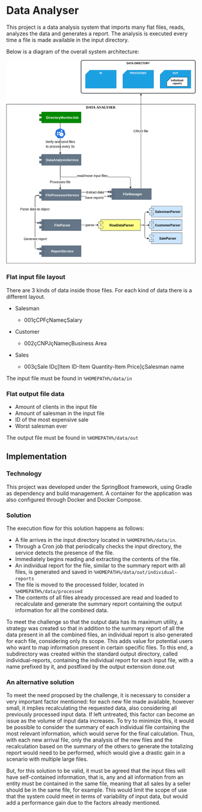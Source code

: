 # Data Analyser

This project is a data analysis system that imports many flat files, reads, analyzes the data and generates a report. The analysis is
executed every time a file is made available in the input directory.

Below is a diagram of the overall system architecture:

![Data Analyser Architecture](./data-analyser-architecture.png?raw=true "Data Analyser Architecture")

### Flat input file layout
There are 3 kinds of data inside those files. For each kind of data there is a different layout.

 - Salesman
    - 001çCPFçNameçSalary

 - Customer
    - 002çCNPJçNameçBusiness Area
 - Sales
    - 003çSale IDç[Item ID-Item Quantity-Item Price]çSalesman name

The input file must be found in `%HOMEPATH%/data/in`

### Flat output file data
 - Amount of clients in the input file
 - Amount of salesman in the input file
 - ID of the most expensive sale
 - Worst salesman ever

The output file must be found in `%HOMEPATH%/data/out`

## Implementation
### Technology
This project was developed under the SpringBoot framework, using Gradle as dependency and build management. A container 
for the application was also configured through Docker and Docker Compose.

### Solution
The execution flow for this solution happens as follows:
  - A file arrives in the input directory located in `%HOMEPATH%/data/in`.
- Through a Cron job that periodically checks the input directory, the service detects the presence of the file.
- Immediately begins reading and extracting the contents of the file.
- An individual report for the file, similar to the summary report with all files, is generated and saved in `%HOMEPATH%/data/out/individual-reports`
- The file is moved to the processed folder, located in `%HOMEPATH%/data/processed`
- The contents of all files already processed are read and loaded to recalculate and generate the summary report containing the output information for all the combined data.

To meet the challenge so that the output data has its maximum utility, a strategy was created so that in addition to the
summary report of all the data present in all the combined files, an individual report is also generated for each file, 
considering only its scope. This adds value for potential users who want to map information present in certain specific 
files.
To this end, a subdirectory was created within the standard output directory, called individual-reports, containing the 
individual report for each input file, with a name prefixed by it, and postfixed by the output extension done.out




### An alternative solution
To meet the need proposed by the challenge, it is necessary to consider a very important factor mentioned: for each new
file made available, however small, it implies recalculating the requested data, also considering all previously processed
input data. If left untreated, this factor can become an issue as the volume of input data increases. To try to minimize
this, it would be possible to consider the summary of each individual file containing the most relevant information, which
would serve for the final calculation. Thus, with each new arrival file, only the analysis of the new files and the
recalculation based on the summary of the others to generate the totalizing report would need to be performed, which would
give a drastic gain in a scenario with multiple large files.

But, for this solution to be valid, it must be agreed that the input files will have self-contained information, that is,
any and all information from an entity must be contained in the same file, meaning that all sales by a seller should be
in the same file, for example. This would limit the scope of use that the system could meet in terms of variability of
input data, but would add a performance gain due to the factors already mentioned.